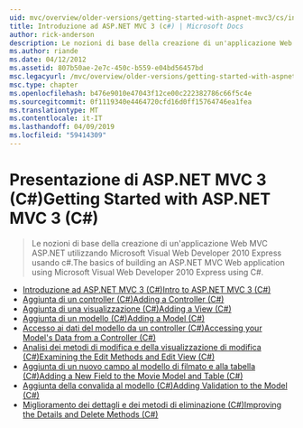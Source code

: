 ```yaml
---
uid: mvc/overview/older-versions/getting-started-with-aspnet-mvc3/cs/index
title: Introduzione ad ASP.NET MVC 3 (c#) | Microsoft Docs
author: rick-anderson
description: Le nozioni di base della creazione di un'applicazione Web MVC ASP.NET utilizzando Microsoft Visual Web Developer 2010 Express usando c#.
ms.author: riande
ms.date: 04/12/2012
ms.assetid: 807b50ae-2e7c-450c-b559-e04bd56457bd
msc.legacyurl: /mvc/overview/older-versions/getting-started-with-aspnet-mvc3/cs
msc.type: chapter
ms.openlocfilehash: b476e9010e47043f12ce00c222382786c66f5c4e
ms.sourcegitcommit: 0f1119340e4464720cfd16d0ff15764746ea1fea
ms.translationtype: MT
ms.contentlocale: it-IT
ms.lasthandoff: 04/09/2019
ms.locfileid: "59414309"
---
```

# <a name="getting-started-with-aspnet-mvc-3-c"></a><span data-ttu-id="7d91d-103">Presentazione di ASP.NET MVC 3 (C#)</span><span class="sxs-lookup"><span data-stu-id="7d91d-103">Getting Started with ASP.NET MVC 3 (C#)</span></span>

> <span data-ttu-id="7d91d-104">Le nozioni di base della creazione di un'applicazione Web MVC ASP.NET utilizzando Microsoft Visual Web Developer 2010 Express usando c#.</span><span class="sxs-lookup"><span data-stu-id="7d91d-104">The basics of building an ASP.NET MVC Web application using Microsoft Visual Web Developer 2010 Express using C#.</span></span>


- [<span data-ttu-id="7d91d-105">Introduzione ad ASP.NET MVC 3 (C#)</span><span class="sxs-lookup"><span data-stu-id="7d91d-105">Intro to ASP.NET MVC 3 (C#)</span></span>](intro-to-aspnet-mvc-3.md)
- [<span data-ttu-id="7d91d-106">Aggiunta di un controller (C#)</span><span class="sxs-lookup"><span data-stu-id="7d91d-106">Adding a Controller (C#)</span></span>](adding-a-controller.md)
- [<span data-ttu-id="7d91d-107">Aggiunta di una visualizzazione (C#)</span><span class="sxs-lookup"><span data-stu-id="7d91d-107">Adding a View (C#)</span></span>](adding-a-view.md)
- [<span data-ttu-id="7d91d-108">Aggiunta di un modello (C#)</span><span class="sxs-lookup"><span data-stu-id="7d91d-108">Adding a Model (C#)</span></span>](adding-a-model.md)
- [<span data-ttu-id="7d91d-109">Accesso ai dati del modello da un controller (C#)</span><span class="sxs-lookup"><span data-stu-id="7d91d-109">Accessing your Model's Data from a Controller (C#)</span></span>](accessing-your-models-data-from-a-controller.md)
- [<span data-ttu-id="7d91d-110">Analisi dei metodi di modifica e della visualizzazione di modifica (C#)</span><span class="sxs-lookup"><span data-stu-id="7d91d-110">Examining the Edit Methods and Edit View (C#)</span></span>](examining-the-edit-methods-and-edit-view.md)
- [<span data-ttu-id="7d91d-111">Aggiunta di un nuovo campo al modello di filmato e alla tabella (C#)</span><span class="sxs-lookup"><span data-stu-id="7d91d-111">Adding a New Field to the Movie Model and Table (C#)</span></span>](adding-a-new-field.md)
- [<span data-ttu-id="7d91d-112">Aggiunta della convalida al modello (C#)</span><span class="sxs-lookup"><span data-stu-id="7d91d-112">Adding Validation to the Model (C#)</span></span>](adding-validation-to-the-model.md)
- [<span data-ttu-id="7d91d-113">Miglioramento dei dettagli e dei metodi di eliminazione (C#)</span><span class="sxs-lookup"><span data-stu-id="7d91d-113">Improving the Details and Delete Methods (C#)</span></span>](improving-the-details-and-delete-methods.md)

